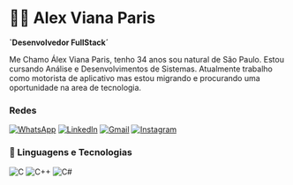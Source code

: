 # 👨‍💻 Alex Viana Paris
**`Desenvolvedor FullStack´**

Me Chamo Álex Viana Paris, tenho 34 anos sou natural de São Paulo. Estou cursando Análise e Desenvolvimentos de Sistemas. Atualmente trabalho como motorista de aplicativo mas estou migrando e procurando uma oportunidade na area de tecnologia.

### Redes
[![WhatsApp](https://img.shields.io/badge/WhatsApp-25D366?style=for-the-badge&logo=whatsapp&logoColor=white)](https://wa.me/55+011+989634590)
[![LinkedIn](https://img.shields.io/badge/LinkedIn-0077B5?style=for-the-badge&logo=linkedin&logoColor=white)](https://www.linkedin.com/in/alex-paris-842879161/)
[![Gmail](https://img.shields.io/badge/Gmail-333333?style=for-the-badge&logo=gmail&logoColor=red)](mailto:alexsfc3@gmail.com)
[![Instagram](https://img.shields.io/badge/-Instagram-%23E4405F?style=for-the-badge&logo=instagram&logoColor=white)](https://www.instagram.com/alexvianaparis/)

### 🤖 Linguagens e Tecnologias
![C](https://img.shields.io/badge/C-00599C?style=for-the-badge&logo=c&logoColor=white)
![C++](https://img.shields.io/badge/C%2B%2B-00599C?style=for-the-badge&logo=c%2B%2B&logoColor=white)
![C#](https://img.shields.io/badge/C%23-239120?style=for-the-badge&logo=c-sharp&logoColor=white)

